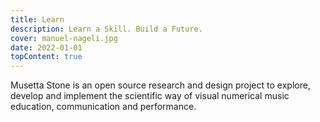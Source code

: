 ```yaml
---
title: Learn
description: Learn a Skill. Build a Future.
cover: manuel-nageli.jpg
date: 2022-01-01
topContent: true
---
```


Musetta Stone is an open source research and design project to explore, develop and implement the scientific way of visual numerical music education, communication and performance.